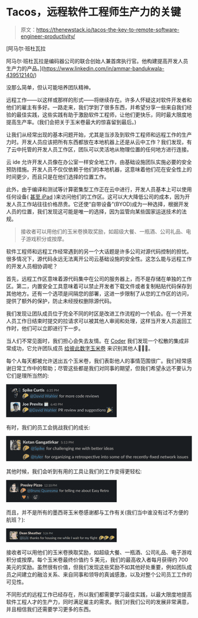 # Tacos，远程软件工程师生产力的关键

> 原文：<https://thenewstack.io/tacos-the-key-to-remote-software-engineer-productivity/>

[](https://www.linkedin.com/in/ammar-bandukwala-439512140/)

 [阿马尔·班杜瓦拉

阿马尔·班杜瓦拉是编码器公司的联合创始人兼首席执行官。他构建提高开发人员生产力的产品。](https://www.linkedin.com/in/ammar-bandukwala-439512140/) [](https://www.linkedin.com/in/ammar-bandukwala-439512140/)

没那么简单，但认可能培养团队精神。

远程工作——以这样或那样的形式——将继续存在。许多人怀疑这对软件开发者和他们的雇主有多好。一路走来，我们学到了很多东西，并希望分享一些来自我们经验的最佳实践，这些实践有助于激励软件工程师，让他们更快乐，同时最大限度地提高生产率。(我们会把关于玉米卷最大的惊喜留到最后。)

让我们从经常出现的基本问题开始，尤其是当涉及到软件工程师和远程工作的生产力时。开发人员应该把所有东西都放在本地机器上还是从云中工作？我们发现，有了云中托管的开发人员工作区，团队可以灵活地从物理位置的任何地方进行连接。

云 ide 允许开发人员像在办公室一样安全地工作，由基础设施团队实施必要的安全预防措施。开发人员不仅仅依赖于他们的本地机器，这意味着他们花在安全性上的时间更少，而且只是在他们选择的位置工作。

此外，由于编译和测试等计算密集型工作正在云中进行，开发人员基本上可以使用任何设备( [甚至 iPad](https://coder.com/blog/i-developed-on-an-ipad-for-two-weeks) )来访问他们的工作区。这可以大大降低公司的成本，因为开发人员工作站往往价格昂贵。它还使“自带设备”(BYOD)成为一种选择，根据开发人员的位置，我们发现这可能是唯一的选择，因为监管向某些国家运送技术的法规。

> 接收者可以用他们的玉米卷换取奖励，如超级大餐、一瓶酒、公司礼品、电子游戏积分或按摩。

软件工程师和远程工作经常遇到的另一个大话题是许多公司对源代码控制的担忧。很多情况下，源代码永远无法离开公司云基础设施的安全性。这怎么能与远程工作的开发人员相协调呢？

首先，远程工作区意味着源代码集中在公司的服务器上，而不是存储在单独的工作区。第二，内置安全工具意味着可以禁止开发者下载文件或者复制粘贴代码保存到其他地方。还有一个选项是间隔您的部署，这进一步限制了从您的工作区的访问，提供了额外的保护，防止未经授权删除源代码。

我们发现让团队成员位于完全不同的时区是改进工作流程的一个机会。在一个开发人员工作日结束时提交的拉请求可以被其他人审阅和处理，这样当开发人员返回工作时，他们可以立即进行下一步。

当人们不常见面时，我们担心会失去友情。在 [Coder](https://coder.com/) 我们发现一个松散的集成非常成功，它允许团队成员 [给彼此数字玉米卷](https://www.heytaco.chat/) 来识别其他人🌮🌮🌮。

每个人每天都被允许送出五个玉米卷，我们表彰他人的事情范围很广。我们经常感谢日常工作中的帮助；尽管这些都是我们对同事的期望，但我们希望永远不要认为它们是理所当然的:

![](img/683913220a82ddf40c1ad26efac52373.png)

有时，我们的员工会挑战我们的成长:

![](img/4d10db080e3db43e59ec68c690693493.png)

其他时候，我们会听到有用的工具让我们的工作变得更轻松:

![](img/29a2a7204eb0b156878cac249ea7cbbb.png)

而且，并不是所有的墨西哥玉米卷感谢都与工作有关(我们当中谁没有过不方便的航班？):

![](img/9bd04454c0a0c3ed1893fc25a792bff3.png)

接收者可以用他们的玉米卷换取奖励，如超级大餐、一瓶酒、公司礼品、电子游戏积分或按摩。每个玉米卷最终价值约 5 美元，我们的最高收入者每月获得约 700 美元的奖励。虽然很有价值，但我们发现这些奖励不如其他好处重要，例如团队成员之间建立的融洽关系、来自同事和领导的真诚感激，以及对整个公司员工工作的可见性。

不同形式的远程工作已经存在，所以我们都需要学习最佳实践，以最大限度地提高软件工程人才的生产力，同时满足雇主的需求。我们对我们公司的发展非常满意，并且相信我们还需要学习更多的东西。

<svg xmlns:xlink="http://www.w3.org/1999/xlink" viewBox="0 0 68 31" version="1.1"><title>Group</title> <desc>Created with Sketch.</desc></svg>